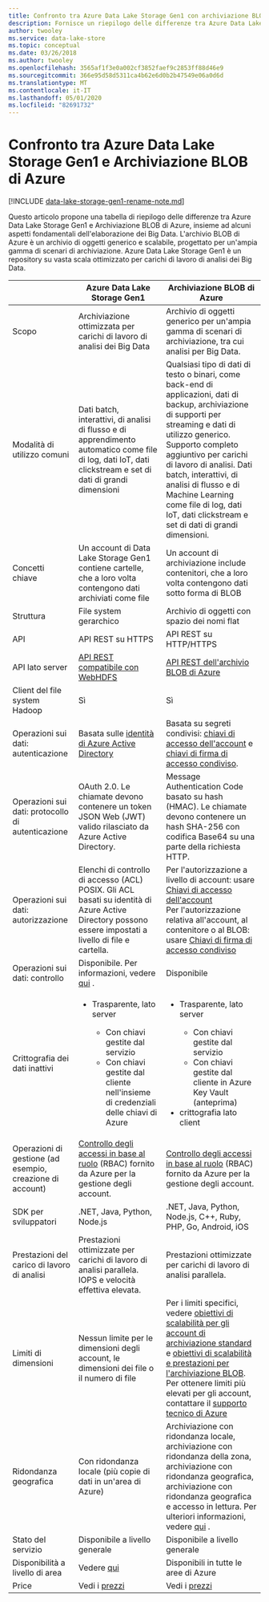 ```yaml
---
title: Confronto tra Azure Data Lake Storage Gen1 con archiviazione BLOB
description: Fornisce un riepilogo delle differenze tra Azure Data Lake Storage Gen1 e l'archiviazione BLOB di Azure.
author: twooley
ms.service: data-lake-store
ms.topic: conceptual
ms.date: 03/26/2018
ms.author: twooley
ms.openlocfilehash: 3565af1f3e0a002cf3852faef9c2853ff88d46e9
ms.sourcegitcommit: 366e95d58d5311ca4b62e6d0b2b47549e06a0d6d
ms.translationtype: MT
ms.contentlocale: it-IT
ms.lasthandoff: 05/01/2020
ms.locfileid: "82691732"
---
```

# <a name="comparing-azure-data-lake-storage-gen1-and-azure-blob-storage"></a>Confronto tra Azure Data Lake Storage Gen1 e Archiviazione BLOB di Azure

[!INCLUDE [data-lake-storage-gen1-rename-note.md](../../includes/data-lake-storage-gen1-rename-note.md)] 

Questo articolo propone una tabella di riepilogo delle differenze tra Azure Data Lake Storage Gen1 e Archiviazione BLOB di Azure, insieme ad alcuni aspetti fondamentali dell'elaborazione dei Big Data. L'archivio BLOB di Azure è un archivio di oggetti generico e scalabile, progettato per un'ampia gamma di scenari di archiviazione. Azure Data Lake Storage Gen1 è un repository su vasta scala ottimizzato per carichi di lavoro di analisi dei Big Data.

|  | Azure Data Lake Storage Gen1 | Archiviazione BLOB di Azure |
| --- | --- | --- |
| Scopo |Archiviazione ottimizzata per carichi di lavoro di analisi dei Big Data |Archivio di oggetti generico per un'ampia gamma di scenari di archiviazione, tra cui analisi per Big Data. |
| Modalità di utilizzo comuni |Dati batch, interattivi, di analisi di flusso e di apprendimento automatico come file di log, dati IoT, dati clickstream e set di dati di grandi dimensioni |Qualsiasi tipo di dati di testo o binari, come back-end di applicazioni, dati di backup, archiviazione di supporti per streaming e dati di utilizzo generico. Supporto completo aggiuntivo per carichi di lavoro di analisi. Dati batch, interattivi, di analisi di flusso e di Machine Learning come file di log, dati IoT, dati clickstream e set di dati di grandi dimensioni. |
| Concetti chiave |Un account di Data Lake Storage Gen1 contiene cartelle, che a loro volta contengono dati archiviati come file |Un account di archiviazione include contenitori, che a loro volta contengono dati sotto forma di BLOB |
| Struttura |File system gerarchico |Archivio di oggetti con spazio dei nomi flat |
| API |API REST su HTTPS |API REST su HTTP/HTTPS |
| API lato server |[API REST compatibile con WebHDFS](https://msdn.microsoft.com/library/azure/mt693424.aspx) |[API REST dell'archivio BLOB di Azure](https://msdn.microsoft.com/library/azure/dd135733.aspx) |
| Client del file system Hadoop |Sì |Sì |
| Operazioni sui dati: autenticazione |Basata sulle [identità di Azure Active Directory](../active-directory/develop/authentication-scenarios.md) |Basata su segreti condivisi: [chiavi di accesso dell'account](../storage/common/storage-account-keys-manage.md) e [chiavi di firma di accesso condiviso](../storage/common/storage-dotnet-shared-access-signature-part-1.md). |
| Operazioni sui dati: protocollo di autenticazione |OAuth 2.0. Le chiamate devono contenere un token JSON Web (JWT) valido rilasciato da Azure Active Directory. |Message Authentication Code basato su hash (HMAC). Le chiamate devono contenere un hash SHA-256 con codifica Base64 su una parte della richiesta HTTP. |
| Operazioni sui dati: autorizzazione |Elenchi di controllo di accesso (ACL) POSIX.  Gli ACL basati su identità di Azure Active Directory possono essere impostati a livello di file e cartella. |Per l'autorizzazione a livello di account: usare [Chiavi di accesso dell'account](../storage/common/storage-account-keys-manage.md)<br>Per l'autorizzazione relativa all'account, al contenitore o al BLOB: usare [Chiavi di firma di accesso condiviso](../storage/common/storage-dotnet-shared-access-signature-part-1.md) |
| Operazioni sui dati: controllo |Disponibile. Per informazioni, vedere [qui](data-lake-store-diagnostic-logs.md) . |Disponibile |
| Crittografia dei dati inattivi |<ul><li>Trasparente, lato server</li> <ul><li>Con chiavi gestite dal servizio</li><li>Con chiavi gestite dal cliente nell'insieme di credenziali delle chiavi di Azure</li></ul></ul> |<ul><li>Trasparente, lato server</li> <ul><li>Con chiavi gestite dal servizio</li><li>Con chiavi gestite dal cliente in Azure Key Vault (anteprima)</li></ul><li>crittografia lato client</li></ul> |
| Operazioni di gestione (ad esempio, creazione di account) |[Controllo degli accessi in base al ruolo](../role-based-access-control/overview.md) (RBAC) fornito da Azure per la gestione degli account. |[Controllo degli accessi in base al ruolo](../role-based-access-control/overview.md) (RBAC) fornito da Azure per la gestione degli account. |
| SDK per sviluppatori |.NET, Java, Python, Node.js |.NET, Java, Python, Node.js, C++, Ruby, PHP, Go, Android, iOS |
| Prestazioni del carico di lavoro di analisi |Prestazioni ottimizzate per carichi di lavoro di analisi parallela. IOPS e velocità effettiva elevata. |Prestazioni ottimizzate per carichi di lavoro di analisi parallela. |
| Limiti di dimensioni |Nessun limite per le dimensioni degli account, le dimensioni dei file o il numero di file |Per i limiti specifici, vedere [obiettivi di scalabilità per gli account di archiviazione standard](../storage/common/scalability-targets-standard-account.md) e [obiettivi di scalabilità e prestazioni per l'archiviazione BLOB](../storage/blobs/scalability-targets.md). Per ottenere limiti più elevati per gli account, contattare il [supporto tecnico di Azure](https://azure.microsoft.com/support/faq/) |
| Ridondanza geografica |Con ridondanza locale (più copie di dati in un'area di Azure) |Archiviazione con ridondanza locale, archiviazione con ridondanza della zona, archiviazione con ridondanza geografica, archiviazione con ridondanza geografica e accesso in lettura. Per ulteriori informazioni, vedere [qui](../storage/common/storage-redundancy.md) . |
| Stato del servizio |Disponibile a livello generale |Disponibile a livello generale |
| Disponibilità a livello di area |Vedere [qui](https://azure.microsoft.com/regions/#services) |Disponibili in tutte le aree di Azure |
| Price |Vedi i [prezzi](https://azure.microsoft.com/pricing/details/data-lake-store/) |Vedi i [prezzi](https://azure.microsoft.com/pricing/details/storage/) |


